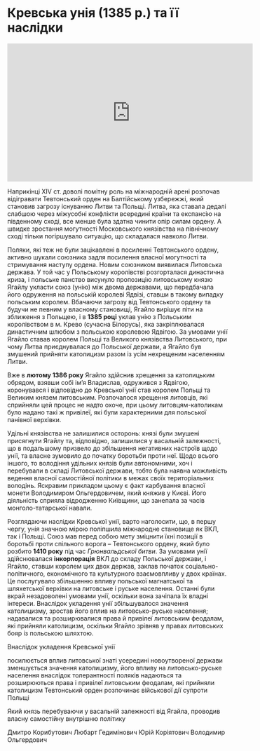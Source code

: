# Кревська унія (1385 р.) та її наслідки


<div class="fluidMedia">
<iframe align="center" width="560" height="315" src="https://www.youtube.com/embed/oWNF_ix0-D8" frameborder="0" allowfullscreen></iframe>
</div>
<div class="popup">
</div>

<p>Наприкінці XIV ст. доволі помітну роль на міжнародній арені розпочав відігравати Тевтонський орден на Балтійському узбережжі, який становив загрозу існуванню Литви та Польщі. Литва, яка ставала дедалі слабшою через міжусобні конфлікти всередині країни та експансію на південному сході, все менше була здатна чинити опір силам ордену. А швидке зростання могутності Московського князівства на північному сході тільки погіршувало ситуацію, що складалася навколо Литви. </p>
<p>Поляки, які теж не були зацікавлені в посиленні Тевтонського ордену, активно шукали союзника задля посилення власної могутності та стримування наступу ордена. Новим союзником виявилася Литовська держава. У той час у Польському королівстві розгорталася династична криза, і польське панство висунуло пропозицію литовському князю Ягайлу укласти союз (унію) між двома державами, що передбачала його одруження на польській королеві Ядвізі, ставши в такому випадку польським королем. Вбачаючи загрозу від Тевтонського ордену та будучи не певним у власному становищі, Ягайло вирішує піти на зближення з Польщею, і в <b>1385 році</b> уклав унію з Польським королівством в м. Крево (сучасна Білорусь), яка закріплювалася династичним шлюбом з польською королевою Ядвігою. За умовами унії Ягайло ставав королем Польщі та Великого князівства Литовського, при чому Литва приєднувалася до Польської держави, а Ягайло був змушений прийняти католицизм разом із усім нехрещеним населенням Литви.</p>
<p>Вже в <b>лютому 1386 року</b> Ягайло здійснив хрещення за католицьким обрядом, взявши собі ім’я Владислав, одружився з Ядвігою, коронувався і відповідно до Кревської унії став королем Польщі та Великим князем литовським. Розпочалося хрещення литовців, які сприйняли цей процес не надто охоче, при цьому литовцям-католикам було надано такі ж привілеї, які були характерними для польської панівної верхівки.</p>
<p>Удільні князівства не залишилися осторонь: князі були змушені присягнути Ягайлу та, відповідно, залишилися у васальній залежності, що в подальшому призвело до збільшення негативних настроїв щодо унії, та власне зумовило до початку боротьби проти неї. Щодо всього іншого, то володіння удільних князів були автономними, хоч і перебували в складі Литовської держави, тобто була наявна можливість ведення власної самостійної політики в межах своїх територіальних володінь. Яскравим прикладом цьому є факт карбування власної монети Володимиром Ольгердовичем, який княжив у Києві. Його діяльність сприяла відродженню Київщини, що занепала за часів монголо-татарської навали.</p>
<p>Розглядаючи наслідки Кревської унії, варто наголосити, що, в першу чергу, унія значною мірою поліпшила міжнародне становище як ВКЛ, так і Польщі. Союз мав перед собою мету зміцнити їхні позиції в боротьбі проти спільного ворога – Тевтонського ордену, який було розбито <b>1410 року</b> під час <i>Грюнвальдської битви</i>. За умовами унії здійснювалася <b>інкорпорація</b> ВКЛ до складу Польської держави, і Ягайло, ставши королем цих двох держав, заклав початок соціально-політичного, економічного та культурного взаємовпливу у двох країнах. Це послугувало збільшенню впливу польської магнатської та шляхетської верхівки на литовське і руське населення. Останні були вкрай незадоволені умовами унії, оскільки вона зачіпала їх владні інтереси. Внаслідок укладення унії збільшувалося значення католицизму, зростав його вплив на литовсько-руське населення; надавалися та розширювалися права й привілеї литовським феодалам, які прийняли католицизм, оскільки Ягайло зрівняв у правах литовських бояр із польською шляхтою.</p>

<quiz>
<question>
	<p>Внаслідок укладення Кревської унії</p>
        <answer>посилюється вплив литовської знаті усередині новоутвореної держави</answer>
	<answer>зменшується значення католицизму, його впливу на литовсько-руське населення внаслідок толерантності поляків</answer>
        <answer correct>надаються та розширюються права і привілеї литовським феодалам, які прийняли католицизм</answer>
	<answer>Тевтонський орден розпочинає військової дії супроти Польщі</answer>
</question>

<question>
	<p>Який князь перебуваючи у васальній залежності від Ягайла, проводив власну самостійну внутрішню політику</p>
        <answer>Дмитро Корибутович</answer>
	<answer>Любарт Гедимінович</answer>
        <answer>Юрій Коріятович</answer>
	<answer correct>Володимир Ольгердович</answer>
</question>
</quiz>